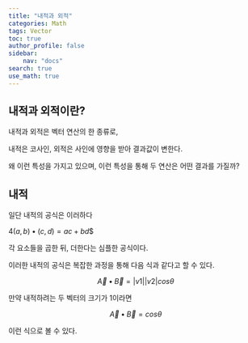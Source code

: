 ```yaml
---
title: "내적과 외적"
categories: Math
tags: Vector
toc: true
author_profile: false
sidebar:
    nav: "docs"
search: true
use_math: true
---
```


## 내적과 외적이란?

내적과 외적은 벡터 연산의 한 종류로,

내적은 코사인, 외적은 사인에 영향을 받아 결과값이 변한다.

왜 이런 특성을 가지고 있으며, 
이런 특성을 통해 두 연산은 어떤 결과를 가질까?

## 내적

일단 내적의 공식은 이러하다

$4(a, b) • (c, d) = ac + bd$$

각 요소들을 곱한 뒤, 더한다는 심플한 공식이다.

이러한 내적의 공식은 복잡한 과정을 통해 다음 식과 같다고 할 수 있다.

$$\overrightarrow{A} • \overrightarrow{B} = |v1||v2|cos\theta$$

만약 내적하려는 두 벡터의 크기가 1이라면

$$\overrightarrow{A} • \overrightarrow{B} = cos\theta$$

이런 식으로 볼 수 있다.